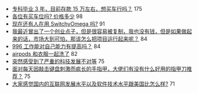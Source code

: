 - [专科毕业 3 年，目前存款 15 万左右，想买车行吗？](https://www.v2ex.com/t/552835) 175
- [各位有买车位吗? 价格多少](https://www.v2ex.com/t/552823) 98
- [现在还有人在用 SwitchyOmega 吗?](https://www.v2ex.com/t/552827) 91
- [我最近冒出了一个创业点子，但是很容易被复制，我也没有钱，但是如果做起来的话，市场大到可怕，那该怎么把项目运行起来呢？](https://www.v2ex.com/t/553014) 84
- [996 工作能对自己能力有提高吗？](https://www.v2ex.com/t/552837) 84
- [airpods 和衣服一起洗了](https://www.v2ex.com/t/552821) 82
- [突然感受到了严重的科技发展不对等](https://www.v2ex.com/t/552851) 75
- [面对每天因敲击键盘刺激而疯长的手指甲，大佬们有没有什么好用的指甲刀推荐？](https://www.v2ex.com/t/552931) 75
- [大家感觉国内的互联网发展水平以及软件技术水平跟美国比怎么样?](https://www.v2ex.com/t/552910) 71